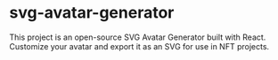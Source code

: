 # svg-avatar-generator
This project is an open-source SVG Avatar Generator built with React. Customize your avatar and export it as an SVG for use in NFT projects.
